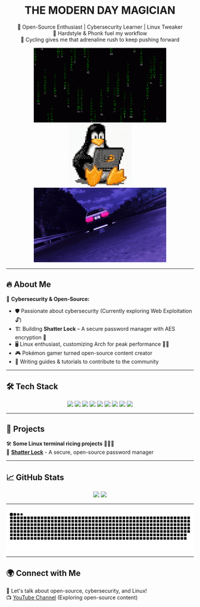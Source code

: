 <!-- 🔥 Start of Profile Box -->
<div align="center">
  
  <h1 align="center">THE MODERN DAY MAGICIAN</h1>

  <p>
    🚀 Open-Source Enthusiast | Cybersecurity Learner | Linux Tweaker <br>
    🎵 Hardstyle & Phonk fuel my workflow <br>
    🚴 Cycling gives me that adrenaline rush to keep pushing forward  
  </p>

  <img src="https://raw.githubusercontent.com/BroccoliSnivy/BroccoliSnivy/main/assets/matrix.gif" height="200px">
  <img src="https://raw.githubusercontent.com/BroccoliSnivy/BroccoliSnivy/main/assets/tux.gif" height="169px">
  <img src="https://raw.githubusercontent.com/BroccoliSnivy/BroccoliSnivy/main/assets/drift.gif" height="200px">

</div>

---

## 🔥 About Me  

📌 **Cybersecurity & Open-Source:**  
- 🛡️ Passionate about cybersecurity (Currently exploring Web Exploitation 🔓)  
- 🏗️ Building **Shatter Lock** – A secure password manager with AES encryption 🔐  
- 🖥️ Linux enthusiast, customizing Arch for peak performance 🏴‍☠️  
- 🎮 Pokémon gamer turned open-source content creator  
- 📝 Writing guides & tutorials to contribute to the community  

---

## 🛠️ Tech Stack  

<p align="center">
  <img src="https://img.shields.io/badge/-Python-05122A?style=flat&logo=python">
  <img src="https://img.shields.io/badge/-Linux-05122A?style=flat&logo=linux">
  <img src="https://img.shields.io/badge/-C-05122A?style=flat&logo=c&logoColor=A8B9CC">
  <img src="https://img.shields.io/badge/-OSINT-05122A?style=flat&logo=opensourceinitiative">
  <img src="https://img.shields.io/badge/-PHP-05122A?style=flat&logo=php">
  <img src="https://img.shields.io/badge/-HTML-05122A?style=flat&logo=html5">
  <img src="https://img.shields.io/badge/-CSS-05122A?style=flat&logo=css3&logoColor=blue">
  <img src="https://img.shields.io/badge/-JavaScript-05122A?style=flat&logo=javascript">
  <img src="https://img.shields.io/badge/-Java-05122A?style=flat&logo=java">
</p>

---

## 🚀 Projects  

🛠️ **Some Linux terminal ricing projects** 🍚🌾🍙  
🔐 [**Shatter Lock**](https://github.com/BroccoliSnivy/ShatterLock) - A secure, open-source password manager  

---

## 📈 GitHub Stats  

<div align="center">
  <img src="https://github-readme-stats.vercel.app/api?username=BroccoliSnivy&show_icons=true&theme=radical" width="48%" />
  <img src="https://github-readme-stats.vercel.app/api/top-langs/?username=BroccoliSnivy&layout=compact&theme=radical&langs_count=1" width="48%" />
</div>

---

<p align="center">
  <img src="https://raw.githubusercontent.com/BroccoliSnivy/BroccoliSnivy/output/snake.svg" alt="Snake animation" />
</p>

---

## 🌍 Connect with Me  
💬 Let's talk about open-source, cybersecurity, and Linux!  
📺 [YouTube Channel](https://www.youtube.com/@TheLegionaryMind) (Exploring open-source content)

<!-- 🔥 End of Profile Box -->
